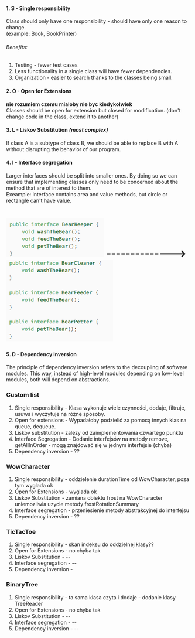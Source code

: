 #### 1. S - Single responsibility ####
Class should only have one responsibility - should have only one reason to change.  
(example: Book, BookPrinter)
###### Benefits: ######
1. Testing - fewer test cases
2. Less functionality in a single class will have fewer dependencies.
3. Organization - easier to search thanks to the classes being small.

#### 2. O - Open for Extensions ####
**nie rozumiem czemu mialoby nie byc kiedykolwiek**  
Classes should be open for extension but closed for modification. (don't change code in the class, extend it to another)

#### 3. L - Liskov Substitution _(most complex)_ ####
If class A is a subtype of class B, we should be able to replace B with A without disrupting the behavior of our program.

#### 4. I - Interface segregation ####
Larger interfaces should be split into smaller ones. By doing so we can ensure that implementing classes only need 
to be concerned about the method that are of interest to them.  
Exeample: interface contains area and value methods, but circle or rectangle can't have value.
# ![img.png](img.png) --------------> ![img_1.png](img_1.png)

#### 5. D - Dependency inversion ####
The principle of dependency inversion refers to the decoupling of software modules. This way, instead of high-level modules depending on low-level modules, both will depend on abstractions.

### Custom list ###
1. Single responsibility - Klasa wykonuje wiele czynności, dodaje, filtruje, usuwa i wyczytuje na różne sposoby.
2. Open for extensions - Wypadałoby podzielić za pomocą innych klas na queue, dequeue.
3. Liskov substitution - zalezy od zaimplementowania czwartego punktu
4. Interface Segregation - Dodanie interfejsów na metody remove, getAllInOrder - mogą znajdować się w jednym
   interfejsie (chyba)
5. Dependency inversion - ??

### WowCharacter ###
1. Single responsibility - oddzielenie durationTime od WowCharacter, poza tym wyglada ok
2. Open for Extensions - wyglada ok
3. Liskov Substitution - zamiana obiektu frost na WowCharacter uniemozliwia uzycie metody frostRotationSummary
4. Interface segregation - przeniesienie metody abstrakcyjnej do interfejsu
5. Dependency inversion - ??

### TicTacToe ###
1. Single responsibility - skan indeksu do oddzielnej klasy??
2. Open for Extensions - no chyba tak
3. Liskov Substitution - --
4. Interface segregation - --
5. Dependency inversion  - 

### BinaryTree ###
1. Single responsibility - ta sama klasa czyta i dodaje - dodanie klasy TreeReader
2. Open for Extensions - no chyba tak
3. Liskov Substitution - --
4. Interface segregation - --
5. Dependency inversion - --